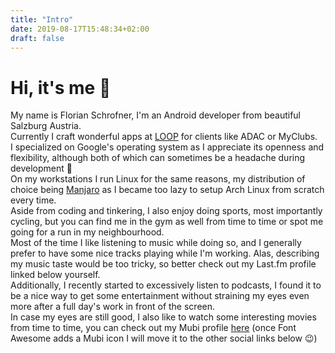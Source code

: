 ```yaml
---
title: "Intro"
date: 2019-08-17T15:48:34+02:00
draft: false
---
```


# Hi, it's me :wave:

My name is Florian Schrofner, I'm an Android developer from beautiful Salzburg Austria.  
Currently I craft wonderful apps at [LOOP](https://www.agentur-loop.com/) for clients like ADAC or MyClubs.  
I specialized on Google's operating system as I appreciate its openness and flexibility, although both of which can sometimes be a headache during development :shrug:  
On my workstations I run Linux for the same reasons, my distribution of choice being [Manjaro](https://manjaro.org/) as I became too lazy to setup Arch Linux from scratch every time.  
Aside from coding and tinkering, I also enjoy doing sports, most importantly cycling, but you can find me in the gym as well from time to time or spot me going for a run in my neighbourhood.  
Most of the time I like listening to music while doing so, and I generally prefer to have some nice tracks playing while I'm working. Alas, describing my music taste would be too tricky, so better check out my Last.fm profile linked below yourself.  
Additionally, I recently started to excessively listen to podcasts, I found it to be a nice way to get some entertainment without straining my eyes even more after a full day's work in front of the screen.  
In case my eyes are still good, I also like to watch some interesting movies from time to time, you can check out my Mubi profile [here](https://mubi.com/users/7455172) (once Font Awesome adds a Mubi icon I will move it to the other social links below :wink:)

<div id="social-links">
<a href="https://mastodon.online/@schrofi"><i class="fab fa-mastodon fa-3x"></i></a>
<a href="https://github.com/fschrofner"><i class="fab fa-github fa-3x"></i></a>
<a href="https://www.strava.com/athletes/schrofi"><i class="fab fa-strava fa-3x"></i></a>
<a href="https://www.last.fm/user/FlowingKashmir"><i class="fab fa-lastfm fa-3x"></i></a>
</div>
